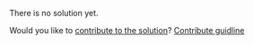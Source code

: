 
There is no solution yet.

Would you like to [contribute to the solution](https://github.com/BFEdev/BFE.dev-solutions/blob/main/question/How-does-instanceOf-work-difference-with-typeOf_en.md)? [Contribute guidline](https://github.com/BFEdev/BFE.dev-solutions#how-to-contribute)
